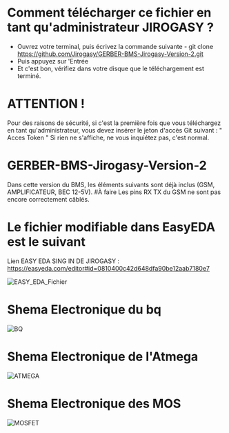 # Comment télécharger ce fichier en tant qu'administrateur JIROGASY ?

- Ouvrez votre terminal, puis écrivez la commande suivante - git clone https://github.com/Jirogasy/GERBER-BMS-Jirogasy-Version-2.git
- Puis appuyez sur 'Entrée
- Et c'est bon, vérifiez dans votre disque que le téléchargement est terminé.
# ATTENTION !
Pour des raisons de sécurité, si c'est la première fois que vous téléchargez en tant qu'administrateur, vous devez insérer le jeton d'accès Git suivant : " Acces Token "
Si rien ne s'affiche, ne vous inquiétez pas, c'est normal.

# GERBER-BMS-Jirogasy-Version-2
Dans cette version du BMS, les éléments suivants sont déjà inclus (GSM, AMPLIFICATEUR, BEC 12-5V).
#À faire
Les pins RX TX du GSM ne sont pas encore correctement câblés.
# Le fichier modifiable dans EasyEDA est le suivant
Lien EASY EDA SING IN DE JIROGASY : https://easyeda.com/editor#id=0810400c42d648dfa90be12aab7180e7

![EASY_EDA_Fichier](https://github.com/Jirogasy/GERBER-BMS-Jirogasy-Version-2/assets/140087227/fc0ce9d0-2d5a-4ec9-9b23-f2d0112e86c7)

# Shema Electronique du bq
![BQ](https://github.com/Jirogasy/GERBER-BMS-Jirogasy-Version-2/assets/140087227/44f664db-80c2-42d5-9122-3af1803b8e16)

# Shema Electronique de l'Atmega
![ATMEGA](https://github.com/Jirogasy/GERBER-BMS-Jirogasy-Version-2/assets/140087227/ed88ed8d-02ad-437d-b62c-719212ff2fb9)

# Shema Electronique des MOS
![MOSFET](https://github.com/Jirogasy/GERBER-BMS-Jirogasy-Version-2/assets/140087227/9c719ae3-b704-4498-ab86-83666f6adcb2)



